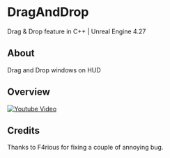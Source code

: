 # DragAndDrop
Drag & Drop feature in C++ | Unreal Engine 4.27

## About
Drag and Drop windows on HUD

## Overview
[![Youtube Video](https://i.imgur.com/rVbER68.png)](https://youtu.be/uj-7h8agF1w)

## Credits
Thanks to F4rious for fixing a couple of annoying bug.
